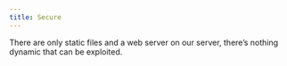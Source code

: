 ```yaml
---
title: Secure
---
```


There are only static files and a web server on our server, there’s nothing dynamic that can be exploited.